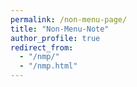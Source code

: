 ```yaml
---
permalink: /non-menu-page/
title: "Non-Menu-Note"
author_profile: true
redirect_from: 
  - "/nmp/"
  - "/nmp.html"
---
```



